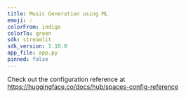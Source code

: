 ```yaml
---
title: Music Generation using ML
emoji: 🎶
colorFrom: indigo
colorTo: green
sdk: streamlit
sdk_version: 1.10.0
app_file: app.py
pinned: false
---
```


Check out the configuration reference at https://huggingface.co/docs/hub/spaces-config-reference